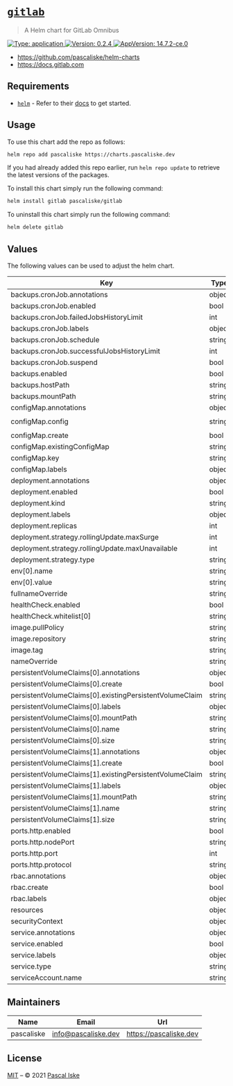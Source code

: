 # [`gitlab`](https://github.com/pascaliske/helm-charts/tree/master/charts/gitlab)

> A Helm chart for GitLab Omnibus

[![Type: application](https://img.shields.io/badge/Type-application-informational?style=flat-square) ](https://github.com/pascaliske/helm-charts/tree/master/charts/gitlab)[![Version: 0.2.4](https://img.shields.io/badge/Version-0.2.4-informational?style=flat-square) ](https://github.com/pascaliske/helm-charts/tree/master/charts/gitlab)[![AppVersion: 14.7.2-ce.0](https://img.shields.io/badge/AppVersion-14.7.2--ce.0-informational?style=flat-square) ](https://github.com/pascaliske/helm-charts/tree/master/charts/gitlab)

* <https://github.com/pascaliske/helm-charts>
* <https://docs.gitlab.com>

## Requirements

- [`helm`](https://helm.sh) - Refer to their [docs](https://helm.sh/docs) to get started.

## Usage

To use this chart add the repo as follows:

```sh
helm repo add pascaliske https://charts.pascaliske.dev
```

If you had already added this repo earlier, run `helm repo update` to retrieve the latest versions of the packages.

To install this chart simply run the following command:

```sh
helm install gitlab pascaliske/gitlab
```

To uninstall this chart simply run the following command:

```sh
helm delete gitlab
```

## Values

The following values can be used to adjust the helm chart.

| Key | Type | Default | Description |
|-----|------|---------|-------------|
| backups.cronJob.annotations | object | `{}` |  |
| backups.cronJob.enabled | bool | `false` |  |
| backups.cronJob.failedJobsHistoryLimit | int | `1` |  |
| backups.cronJob.labels | object | `{}` |  |
| backups.cronJob.schedule | string | `"0 3 * * 1"` |  |
| backups.cronJob.successfulJobsHistoryLimit | int | `3` |  |
| backups.cronJob.suspend | bool | `false` |  |
| backups.enabled | bool | `true` |  |
| backups.hostPath | string | `""` |  |
| backups.mountPath | string | `"/backups"` |  |
| configMap.annotations | object | `{}` |  |
| configMap.config | string | `"# external_url 'https://gitlab.example.com'\n"` |  |
| configMap.create | bool | `true` |  |
| configMap.existingConfigMap | string | `""` |  |
| configMap.key | string | `"gitlab.rb"` |  |
| configMap.labels | object | `{}` |  |
| deployment.annotations | object | `{}` |  |
| deployment.enabled | bool | `true` |  |
| deployment.kind | string | `"Deployment"` |  |
| deployment.labels | object | `{}` |  |
| deployment.replicas | int | `1` |  |
| deployment.strategy.rollingUpdate.maxSurge | int | `0` |  |
| deployment.strategy.rollingUpdate.maxUnavailable | int | `1` |  |
| deployment.strategy.type | string | `"RollingUpdate"` |  |
| env[0].name | string | `"TZ"` |  |
| env[0].value | string | `"UTC"` |  |
| fullnameOverride | string | `""` |  |
| healthCheck.enabled | bool | `true` |  |
| healthCheck.whitelist[0] | string | `"127.0.0.1"` |  |
| image.pullPolicy | string | `"IfNotPresent"` |  |
| image.repository | string | `"gitlab/gitlab-ce"` |  |
| image.tag | string | `"14.7.2-ce.0"` |  |
| nameOverride | string | `""` |  |
| persistentVolumeClaims[0].annotations | object | `{}` |  |
| persistentVolumeClaims[0].create | bool | `true` |  |
| persistentVolumeClaims[0].existingPersistentVolumeClaim | string | `""` |  |
| persistentVolumeClaims[0].labels | object | `{}` |  |
| persistentVolumeClaims[0].mountPath | string | `"/etc/gitlab"` |  |
| persistentVolumeClaims[0].name | string | `"secrets"` |  |
| persistentVolumeClaims[0].size | string | `"128Mi"` |  |
| persistentVolumeClaims[1].annotations | object | `{}` |  |
| persistentVolumeClaims[1].create | bool | `true` |  |
| persistentVolumeClaims[1].existingPersistentVolumeClaim | string | `""` |  |
| persistentVolumeClaims[1].labels | object | `{}` |  |
| persistentVolumeClaims[1].mountPath | string | `"/var/opt/gitlab"` |  |
| persistentVolumeClaims[1].name | string | `"storage"` |  |
| persistentVolumeClaims[1].size | string | `"30Gi"` |  |
| ports.http.enabled | bool | `true` |  |
| ports.http.nodePort | string | `nil` |  |
| ports.http.port | int | `80` |  |
| ports.http.protocol | string | `"TCP"` |  |
| rbac.annotations | object | `{}` |  |
| rbac.create | bool | `true` |  |
| rbac.labels | object | `{}` |  |
| resources | object | `{}` |  |
| securityContext | object | `{}` |  |
| service.annotations | object | `{}` |  |
| service.enabled | bool | `true` |  |
| service.labels | object | `{}` |  |
| service.type | string | `"ClusterIP"` |  |
| serviceAccount.name | string | `""` |  |

## Maintainers

| Name | Email | Url |
| ---- | ------ | --- |
| pascaliske | info@pascaliske.dev | https://pascaliske.dev |

## License

[MIT](LICENSE.md) – © 2021 [Pascal Iske](https://pascaliske.dev)
